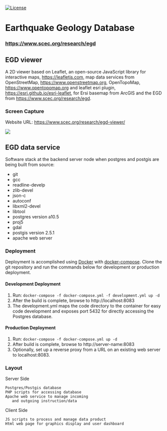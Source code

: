 [![License](https://img.shields.io/badge/License-BSD%203--Clause-blue.svg)](https://github.com/SCECcode/EGD_web/blob/master/LICENSE.md)

# Earthquake Geology Database


### https://www.scec.org/research/egd

## EGD viewer

A 2D viewer based on Leaflet, an open-source JavaScript library for interactive maps,
https://leafletjs.com, map data services from OpenStreetMap, https://www.openstreetmap.org,
OpenTopoMap, https://www.opentopomap.org and leaflet esri plugin,
https://esri.github.io/esri-leaflet, for Ersi basemap from ArcGIS and the EGD 
from https://www.scec.org/research/egd.

### Screen Capture

Website URL: https://www.scec.org/research/egd-viewer/

![](doc/egd-viewer.png)


## EGD data service

Software stack at the backend server node when postgres and postgis are
being built from source:

- git
- gcc
- readline-develp
- zlib-devel
- json-c
- autoconf
- libxml2-devel
- libtool
- postgres version a10.5
 - proj5
 - gdal
- postgis version 2.5.1
- apache web server


### Deployment

Deployment is accomplished using [Docker](https://docs.docker.com/) with [docker-compose]([https://docs.docker.com/compose/). Clone the git repository and run the commands below for development or production deployment.

#### Development Deployment
1. Run: `docker-compose -f docker-compose.yml -f development.yml up -d`
2. After the build is complete, browse to http://localhost:8083
3. The development.yml maps the code directory to the container for easy code development and exposes port 5432 for directly accessing the Postgres database.

#### Production Deployment
1. Run: `docker-compose -f docker-compose.yml up -d`
2. After build is complete, browse to http://server-name:8083
3. Optionally, set up a reverse proxy from a URL on an existing web server to localhost:8083.

### Layout 

Server Side 
       
    Postgres/Postgis database
    PHP scripts for accessing database
    Apache web service to manage incoming
       and outgoing instruction/data

Client Side 

    JS scripts to process and manage data product
    Html web page for graphics display and user dashboard
